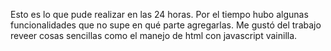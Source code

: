 Esto es lo que pude realizar en las 24 horas. Por el tiempo hubo algunas funcionalidades que no supe en qué parte agregarlas. Me gustó del trabajo reveer cosas sencillas como el manejo de html con javascript vainilla.